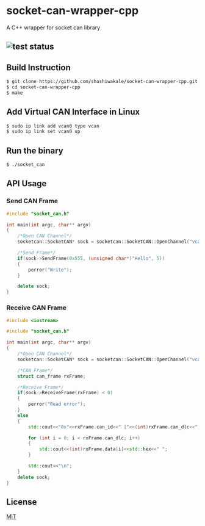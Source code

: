 # socket-can-wrapper-cpp

A C++ wrapper for socket can library

## ![test status](https://github.com/shashiwakale/socket-can-wrapper-cpp/actions/workflows/c-cpp.yml/badge.svg)

## Build Instruction

```bash
$ git clone https://github.com/shashiwakale/socket-can-wrapper-cpp.git
$ cd socket-can-wrapper-cpp
$ make
```

## Add Virtual CAN Interface in Linux

```bash
$ sudo ip link add vcan0 type vcan
$ sudo ip link set vcan0 up
```

## Run the binary

```bash
$ ./socket_can
```
## API Usage

### Send CAN Frame

```cpp
#include "socket_can.h"

int main(int argc, char** argv)
{
    /*Open CAN Channel*/
    socketcan::SocketCAN* sock = socketcan::SocketCAN::OpenChannel("vcan0", 500000);

    /*Send Frame*/
    if(sock->SendFrame(0x555, (unsigned char*)"Hello", 5))
    {
        perror("Write");
    }

    delete sock;
}
```

### Receive CAN Frame

```cpp
#include <iostream>

#include "socket_can.h"

int main(int argc, char** argv)
{
    /*Open CAN Channel*/
    socketcan::SocketCAN* sock = socketcan::SocketCAN::OpenChannel("vcan0", 500000);

    /*CAN Frame*/
    struct can_frame rxFrame;

    /*Receive Frame*/
    if(sock->ReceiveFrame(rxFrame) < 0)
    {
        perror("Read error");
    }
    else
    {
        std::cout<<"0x"<<rxFrame.can_id<<" ["<<(int)rxFrame.can_dlc<<"] "<<std::hex;

        for (int i = 0; i < rxFrame.can_dlc; i++)
        {
            std::cout<<(int)rxFrame.data[i]<<std::hex<<" ";
        }

        std::cout<<"\n";
    }
    delete sock;
}
```

## License
[MIT](https://github.com/shashiwakale/socket-can-wrapper-cpp/blob/main/LICENSE)
